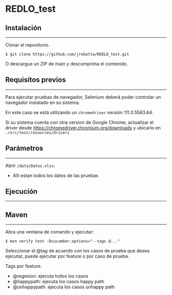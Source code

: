 # REDLO_test

## Instalación
***

Clonar el repositorio.
```
$ git clone https://github.com/jrebatta/REDLO_test.git
```
O descargue un ZIP de main y descomprima el contenido.

## Requisitos previos
***

Para ejecutar pruebas de navegador, Selenium deberá poder controlar un navegador instalado en su sistema.

En este caso se está utilizando un ```chromedriver``` versión 111.0.5563.64.

Si su sistema cuenta con otra version de Google Chrome, actualizar el driver desde https://chromedriver.chromium.org/downloads y ubicarlo en ```./src/test/resources/drivers```


## Parámetros
***

Abrir ```/data/Datos.xlsx```:

* Alli estan todos los datos de las pruebas


## Ejecución
***
## Maven
***

Abra una ventana de comando y ejecutar:

```
$ mvn verify test -Dcucumber.options="--tags @..."
```

Seleccionar el @tag de acuerdo con los casos de prueba que desea ejecutar, puede ejecutar por feature o por caso de prueba.

Tags por feature:

* @regesion: ejecuta todos los casos
* @happypath: ejecuta los casos happy path
* @unhappypath: ejecuta los casos unhappy path
